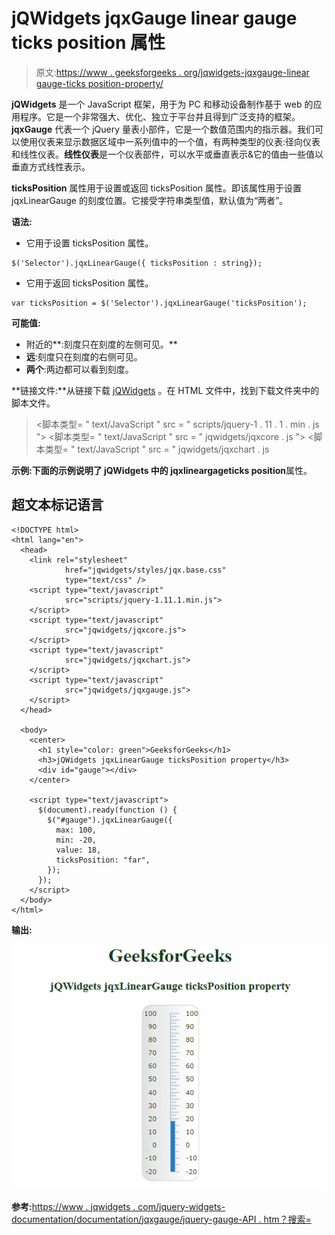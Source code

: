 # jQWidgets jqxGauge linear gauge ticks position 属性

> 原文:[https://www . geeksforgeeks . org/jqwidgets-jqxgauge-linear gauge-ticks position-property/](https://www.geeksforgeeks.org/jqwidgets-jqxgauge-lineargauge-ticksposition-property/)

**jQWidgets** 是一个 JavaScript 框架，用于为 PC 和移动设备制作基于 web 的应用程序。它是一个非常强大、优化、独立于平台并且得到广泛支持的框架。 **jqxGauge** 代表一个 jQuery 量表小部件，它是一个数值范围内的指示器。我们可以使用仪表来显示数据区域中一系列值中的一个值，有两种类型的仪表:径向仪表和线性仪表。**线性仪表**是一个仪表部件，可以水平或垂直表示&它的值由一些值以垂直方式线性表示。

**ticksPosition** 属性用于设置或返回 ticksPosition 属性。即该属性用于设置 jqxLinearGauge 的刻度位置。它接受字符串类型值，默认值为“两者”。

**语法:**

*   它用于设置 ticksPosition 属性。

```
$('Selector').jqxLinearGauge({ ticksPosition : string});
```

*   它用于返回 ticksPosition 属性。

```
var ticksPosition = $('Selector').jqxLinearGauge('ticksPosition');
```

**可能值:**

*   附近的**:刻度只在刻度的左侧可见。**
*   **远**:刻度只在刻度的右侧可见。
*   **两个**:两边都可以看到刻度。

**链接文件:**从链接下载 [jQWidgets](https://www.jqwidgets.com/download/Download) 。在 HTML 文件中，找到下载文件夹中的脚本文件。

> <link rel="”stylesheet”" href="”jqwidgets/styles/jqx.base.css”" type="”text/css”">
> <脚本类型= " text/JavaScript " src = " scripts/jquery-1 . 11 . 1 . min . js "></脚本类型>
> <脚本类型= " text/JavaScript " src = " jqwidgets/jqxcore . js "></脚本类型>
> <脚本类型= " text/JavaScript " src = " jqwidgets/jqxchart . js

**示例:**下面的示例说明了 jQWidgets 中的 jqxlineargage**ticks position**属性。

## 超文本标记语言

```
<!DOCTYPE html>
<html lang="en">
  <head>
    <link rel="stylesheet"
            href="jqwidgets/styles/jqx.base.css"
            type="text/css" />
    <script type="text/javascript" 
            src="scripts/jquery-1.11.1.min.js">
    </script>
    <script type="text/javascript" 
            src="jqwidgets/jqxcore.js">
    </script>
    <script type="text/javascript" 
            src="jqwidgets/jqxchart.js">
    </script>
    <script type="text/javascript" 
            src="jqwidgets/jqxgauge.js">
    </script>
  </head>

  <body>
    <center>
      <h1 style="color: green">GeeksforGeeks</h1>
      <h3>jQWidgets jqxLinearGauge ticksPosition property</h3>
      <div id="gauge"></div>
    </center>

    <script type="text/javascript">
      $(document).ready(function () {
        $("#gauge").jqxLinearGauge({
          max: 100,
          min: -20,
          value: 18,
          ticksPosition: "far",
        });
      });
    </script>
  </body>
</html>
```

**输出:**

![](img/9f53afc7c8d8faf400327e7d4e78e661.png)

**参考:**[https://www . jqwidgets . com/jquery-widgets-documentation/documentation/jqxgauge/jquery-gauge-API . htm？搜索=](https://www.jqwidgets.com/jquery-widgets-documentation/documentation/jqxgauge/jquery-gauge-api.htm?search=)